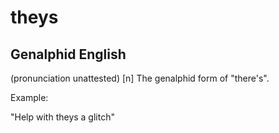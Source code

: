 
# theys

## Genalphid English

(pronunciation unattested)
[n] The genalphid form of "there's".

Example:

"Help with theys a glitch"









